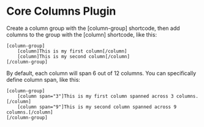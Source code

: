# Core Columns Plugin
Create a column group with the [column-group] shortcode, then add columns to the group with the [column] shortcode, like this:

    [column-group]
        [column]This is my first column[/column]
        [column]This is my second column[/column]
    [/column-group]

By default, each column will span 6 out of 12 columns. You can specifically define column span, like this:

    [column-group]
        [column span="3"]This is my first column spanned across 3 columns.[/column]
        [column span="9"]This is my second column spanned across 9 columns.[/column]
    [/column-group]
    
